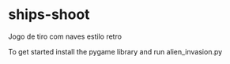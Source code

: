 # ships-shoot
Jogo de tiro com naves estilo retro

To get started install the pygame library and run alien_invasion.py

